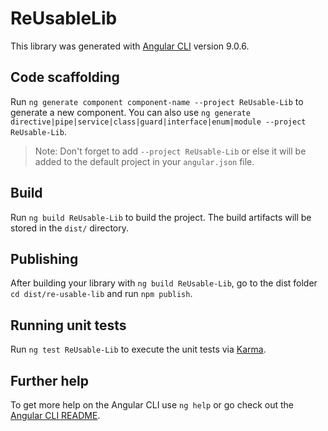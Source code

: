 # ReUsableLib

This library was generated with [Angular CLI](https://github.com/angular/angular-cli) version 9.0.6.

## Code scaffolding

Run `ng generate component component-name --project ReUsable-Lib` to generate a new component. You can also use `ng generate directive|pipe|service|class|guard|interface|enum|module --project ReUsable-Lib`.
> Note: Don't forget to add `--project ReUsable-Lib` or else it will be added to the default project in your `angular.json` file. 

## Build

Run `ng build ReUsable-Lib` to build the project. The build artifacts will be stored in the `dist/` directory.

## Publishing

After building your library with `ng build ReUsable-Lib`, go to the dist folder `cd dist/re-usable-lib` and run `npm publish`.

## Running unit tests

Run `ng test ReUsable-Lib` to execute the unit tests via [Karma](https://karma-runner.github.io).

## Further help

To get more help on the Angular CLI use `ng help` or go check out the [Angular CLI README](https://github.com/angular/angular-cli/blob/master/README.md).
